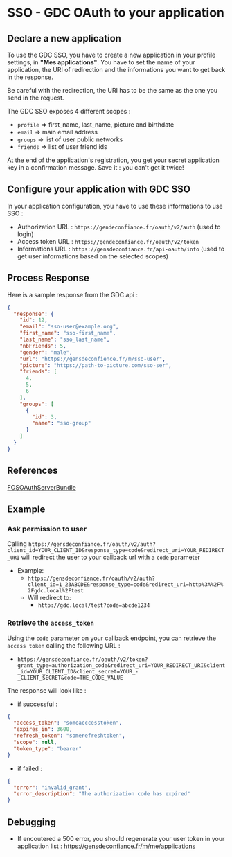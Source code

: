 # SSO - GDC OAuth to your application

## Declare a new application

To use the GDC SSO, you have to create a new application in your profile settings, in **"Mes applications"**.
You have to set the name of your application, the URI of redirection and the informations you want to get back in the response.

Be careful with the redirection, the URI has to be the same as the one you send in the request.

The GDC SSO exposes 4 different scopes :
- `profile` => first_name, last_name, picture and birthdate
- `email` => main email address
- `groups` => list of user public networks
- `friends` => list of user friend ids

At the end of the application's registration, you get your secret application key in a confirmation message. Save it : you can't get it twice!

## Configure your application with GDC SSO

In your application configuration, you have to use these informations to use SSO :

- Authorization URL : `https://gendeconfiance.fr/oauth/v2/auth` (used to login)
- Access token URL : `https://gendeconfiance.fr/oauth/v2/token`
- Informations URL : `https://gensdeconfiance.fr/api-oauth/info` (used to get user informations based on the selected scopes)

## Process Response

Here is a sample response from the GDC api :

```json
{
  "response": {
    "id": 12,
    "email": "sso-user@example.org",
    "first_name": "sso-first_name",
    "last_name": "sso_last_name",
    "nbFriends": 5,
    "gender": "male",
    "url": "https://gensdeconfience.fr/m/sso-user",
    "picture": "https://path-to-picture.com/sso-ser",
    "friends": [
      4,
      5,
      6
    ],
    "groups": [
      {
        "id": 3,
        "name": "sso-group"
      }
    ]
  }
}
```

## References

[FOSOAuthServerBundle](https://github.com/FriendsOfSymfony/FOSOAuthServerBundle/blob/master/Resources/doc/index.md)

## Example

### Ask permission to user

Calling `https://gensdeconfiance.fr/oauth/v2/auth?client_id=YOUR_CLIENT_ID&response_type=code&redirect_uri=YOUR_REDIRECT_URI` will redirect the user to your callback url with a `code` parameter

* Example:
  * `https://gensdeconfiance.fr/oauth/v2/auth?client_id=1_23ABCDE&response_type=code&redirect_uri=http%3A%2F%2Fgdc.local%2Ftest`
  * Will redirect to:
    * `http://gdc.local/test?code=abcde1234`

### Retrieve the `access_token`

Using the `code` parameter on your callback endpoint, you can retrieve the `access token` calling the following URL :
* `https://gensdeconfiance.fr/oauth/v2/token?grant_type=authorization_code&redirect_uri=YOUR_REDIRECT_URI&client_id=YOUR_CLIENT_ID&client_secret=YOUR_-_CLIENT_SECRET&code=THE_CODE_VALUE`

The response will look like :
* if successful :
```json
{
  "access_token": "someacccesstoken",
  "expires_in": 3600,
  "refresh_token": "somerefreshtoken",
  "scope": null,
  "token_type": "bearer"
}
```
* if failed :
```json
{
  "error": "invalid_grant",
  "error_description": "The authorization code has expired"
}
```

## Debugging

* If encoutered a 500 error, you should regenerate your user token in your application list : https://gensdeconfiance.fr/m/me/applications
